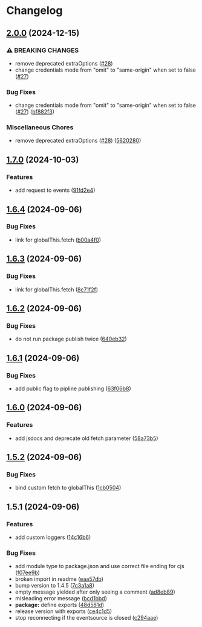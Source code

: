 # Changelog

## [2.0.0](https://github.com/lukas-reining/eventsource/compare/v1.7.0...v2.0.0) (2024-12-15)


### ⚠ BREAKING CHANGES

* remove deprecated extraOptions ([#28](https://github.com/lukas-reining/eventsource/issues/28))
* change credentials mode from "omit" to "same-origin" when set to false ([#27](https://github.com/lukas-reining/eventsource/issues/27))

### Bug Fixes

* change credentials mode from "omit" to "same-origin" when set to false ([#27](https://github.com/lukas-reining/eventsource/issues/27)) ([bf882f3](https://github.com/lukas-reining/eventsource/commit/bf882f3004f25b5742c6103662deedcf033bc890))


### Miscellaneous Chores

* remove deprecated extraOptions ([#28](https://github.com/lukas-reining/eventsource/issues/28)) ([5620280](https://github.com/lukas-reining/eventsource/commit/5620280009c2b1ef16cd1354de7cd248e1f6cc60))

## [1.7.0](https://github.com/lukas-reining/eventsource/compare/v1.6.4...v1.7.0) (2024-10-03)


### Features

* add request to events ([91fd2e4](https://github.com/lukas-reining/eventsource/commit/91fd2e43883a68af4bfd3b7333cde21ca4c8ba85))

## [1.6.4](https://github.com/lukas-reining/eventsource/compare/v1.6.3...v1.6.4) (2024-09-06)


### Bug Fixes

* link for globalThis.fetch ([b00a4f0](https://github.com/lukas-reining/eventsource/commit/b00a4f0f05763ff96bbff7a9ca8670268ea67b92))

## [1.6.3](https://github.com/lukas-reining/eventsource/compare/v1.6.2...v1.6.3) (2024-09-06)


### Bug Fixes

* link for globalThis.fetch ([8c71f2f](https://github.com/lukas-reining/eventsource/commit/8c71f2f8b0c1c30b0b9f6eb030094ddd2a764401))

## [1.6.2](https://github.com/lukas-reining/eventsource/compare/v1.6.1...v1.6.2) (2024-09-06)


### Bug Fixes

* do not run package publish twice ([640eb32](https://github.com/lukas-reining/eventsource/commit/640eb3293e6e2b95f675936c9f78f5086156db50))

## [1.6.1](https://github.com/lukas-reining/eventsource/compare/v1.6.0...v1.6.1) (2024-09-06)


### Bug Fixes

* add public flag to pipline publishing ([63f06b8](https://github.com/lukas-reining/eventsource/commit/63f06b83a00d1f9fa700e30f3201dbfc47da1d53))

## [1.6.0](https://github.com/lukas-reining/eventsource/compare/v1.5.2...v1.6.0) (2024-09-06)


### Features

* add jsdocs and deprecate old fetch parameter ([58a73b5](https://github.com/lukas-reining/eventsource/commit/58a73b563ccd6689f74717279005940b2fc1697e))

## [1.5.2](https://github.com/lukas-reining/eventsource/compare/v1.5.1...v1.5.2) (2024-09-06)


### Bug Fixes

* bind custom fetch to globalThis ([1cb0504](https://github.com/lukas-reining/eventsource/commit/1cb050410f14a616b8471d90d22b207c5ab5fef4))

## 1.5.1 (2024-09-06)


### Features

* add custom loggers ([14c16b6](https://github.com/lukas-reining/eventsource/commit/14c16b6ad4033b16f96da4df8f1529bca2c01b2e))


### Bug Fixes

* add module type to package.json and use correct file ending for cjs ([f07ee9b](https://github.com/lukas-reining/eventsource/commit/f07ee9b6735c42844eb0112b82e47be70789aa7d))
* broken import in readme ([eaa57db](https://github.com/lukas-reining/eventsource/commit/eaa57dbc64dadae525f0aa848546f9b8201ff0ed))
* bump version to 1.4.5 ([7c3a1a8](https://github.com/lukas-reining/eventsource/commit/7c3a1a82f40feb5191b5f9cab21a9e475708b219))
* empty message yielded after only seeing a comment ([ad8eb89](https://github.com/lukas-reining/eventsource/commit/ad8eb89b52cf6ae98338638af91faf6ceb20b247))
* misleading error message ([bcd1bbd](https://github.com/lukas-reining/eventsource/commit/bcd1bbd299828a9bda27c3e395f7318a7d5fece1))
* **package:** define exports ([48d581d](https://github.com/lukas-reining/eventsource/commit/48d581da368b9c9a444de382f42bbcfa16688a8c))
* release version with exports ([ce4c1d5](https://github.com/lukas-reining/eventsource/commit/ce4c1d568f64e6491ba1cf1363d91dfdf515f0b3))
* stop reconnecting if the eventsource is closed ([c294aae](https://github.com/lukas-reining/eventsource/commit/c294aae4bb7562db50ff7ee5e8e71a079f08c5ae))
